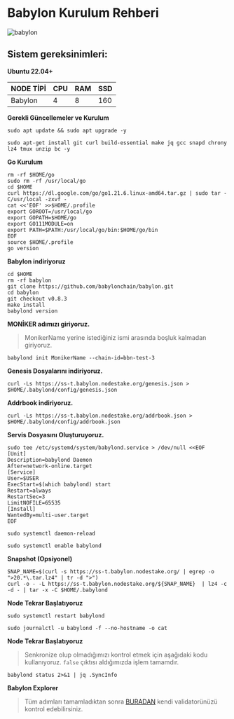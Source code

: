 # Babylon Kurulum Rehberi

![babylon](https://pbs.twimg.com/profile_banners/1558731723243810816/1691512780/1500x500)



## Sistem gereksinimleri:

**Ubuntu 22.04+**

NODE TİPİ | CPU     | RAM      | SSD     |
| ------------- | ------------- | ------------- | -------- |
| Babylon | 4          | 8         | 160  |
  
  

**Gerekli Güncellemeler ve Kurulum**

```
sudo apt update && sudo apt upgrade -y
```
```
sudo apt-get install git curl build-essential make jq gcc snapd chrony lz4 tmux unzip bc -y
```
**Go Kurulum**

```
rm -rf $HOME/go
sudo rm -rf /usr/local/go
cd $HOME
curl https://dl.google.com/go/go1.21.6.linux-amd64.tar.gz | sudo tar -C/usr/local -zxvf -
cat <<'EOF' >>$HOME/.profile
export GOROOT=/usr/local/go
export GOPATH=$HOME/go
export GO111MODULE=on
export PATH=$PATH:/usr/local/go/bin:$HOME/go/bin
EOF
source $HOME/.profile
go version
```

**Babylon indiriyoruz**
```
cd $HOME
rm -rf babylon
git clone https://github.com/babylonchain/babylon.git
cd babylon
git checkout v0.8.3
make install
babylond version
```


**MONİKER adımızı giriyoruz.**
> MonikerName yerine istediğiniz ismi arasında boşluk kalmadan giriyoruz.
```
babylond init MonikerName --chain-id=bbn-test-3
```

**Genesis Dosyalarını indiriyoruz.**
```
curl -Ls https://ss-t.babylon.nodestake.org/genesis.json > $HOME/.babylond/config/genesis.json
```

**Addrbook indiriyoruz.**
```
curl -Ls https://ss-t.babylon.nodestake.org/addrbook.json > $HOME/.babylond/config/addrbook.json
```

**Servis Dosyasını Oluşturuyoruz.**
```
sudo tee /etc/systemd/system/babylond.service > /dev/null <<EOF
[Unit]
Description=babylond Daemon
After=network-online.target
[Service]
User=$USER
ExecStart=$(which babylond) start
Restart=always
RestartSec=3
LimitNOFILE=65535
[Install]
WantedBy=multi-user.target
EOF
```
```
sudo systemctl daemon-reload
```
```
sudo systemctl enable babylond
```

**Snapshot (Opsiyonel)**
```
SNAP_NAME=$(curl -s https://ss-t.babylon.nodestake.org/ | egrep -o ">20.*\.tar.lz4" | tr -d ">")
curl -o - -L https://ss-t.babylon.nodestake.org/${SNAP_NAME}  | lz4 -c -d - | tar -x -C $HOME/.babylond
```
**Node Tekrar Başlatıyoruz**
```
sudo systemctl restart babylond
```
```
sudo journalctl -u babylond -f --no-hostname -o cat
```


**Node Tekrar Başlatıyoruz**
> Senkronize olup olmadığımızı kontrol etmek için aşağıdaki kodu kullanıyoruz. `false` çıktısı aldığımızda işlem tamamdır. 
```
babylond status 2>&1 | jq .SyncInfo
```



**Babylon Explorer**
> Tüm adımları tamamladıktan sonra [BURADAN](https://explorer.nodestake.org/babylon-testnet/staking) kendi validatorünüzü kontrol edebilirsiniz.
